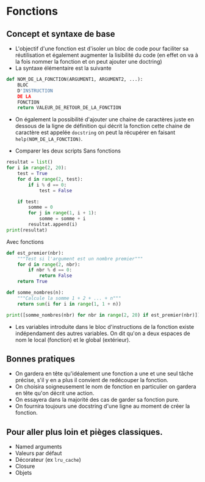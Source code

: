 # Fonctions

## Concept et syntaxe de base

- L'objectif d'une fonction est d'isoler un bloc de code pour faciliter sa réutilisation et également augmenter la lisibilité du code (en effet on va à la fois nommer la fonction et on peut ajouter une doctring)
- La syntaxe élémentaire est la suivante
```python
def NOM_DE_LA_FONCTION(ARGUMENT1, ARGUMENT2, ...):
    BLOC
    D'INSTRUCTION
    DE LA
    FONCTION
    return VALEUR_DE_RETOUR_DE_LA_FONCTION
```

- On également la possibilité d'ajouter une chaine de caractères juste en dessous de la ligne de définition qui décrit la fonction cette chaine de caractère est appelée `docstring` on peut la récupérer en faisant `help(NOM_DE_LA_FONCTION)`.

- Comparer les deux scripts
Sans fonctions
```python
resultat = list()
for i in range(2, 20):
    test = True
    for d in range(2, test):
        if i % d == 0:
            test = False

    if test:
        somme = 0
        for j in range(1, i + 1):
            somme = somme + i
        resultat.append(i)
print(resultat)
```

Avec fonctions
```python
def est_premier(nbr):
    """Test si l'argument est un nombre premier"""
    for d in range(2, nbr):
        if nbr % d == 0:
            return False
    return True

def somme_nombres(n):
    """Calcule la somme 1 + 2 + ... + n"""
    return sum(i for i in range(1, 1 + n))

print([somme_nombres(nbr) for nbr in range(2, 20) if est_premier(nbr)])
```



- Les variables introduite dans le bloc d'instructions de la fonction existe indépendament des autres variables. On dit qu'on a deux espaces de nom le local (fonction) et le global (extérieur).

## Bonnes pratiques

- On gardera en tête qu'idéalement une fonction a une et une seul tâche précise, s'il y en a plus il convient de redécouper la fonction.
- On choisira soigneusement le nom de fonction en particulier on gardera en tête qu'on décrit une action.
- On essayera dans la majorité des cas de garder sa fonction pure.
- On fournira toujours une docstring d'une ligne au moment de créer la fonction.

## Pour aller plus loin et pièges classiques.

- Named arguments
- Valeurs par défaut
- Décorateur (ex `lru_cache`)
- Closure
- Objets
